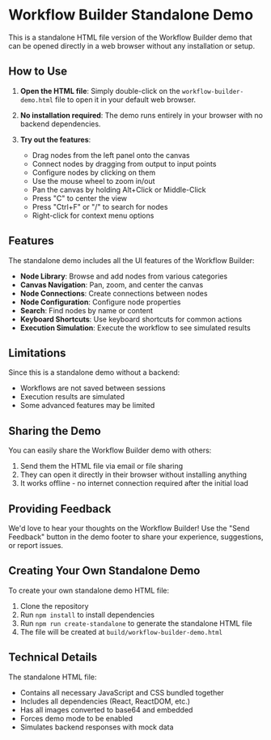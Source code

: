 # Workflow Builder Standalone Demo

This is a standalone HTML file version of the Workflow Builder demo that can be opened directly in a web browser without any installation or setup.

## How to Use

1. **Open the HTML file**: Simply double-click on the `workflow-builder-demo.html` file to open it in your default web browser.

2. **No installation required**: The demo runs entirely in your browser with no backend dependencies.

3. **Try out the features**:
   - Drag nodes from the left panel onto the canvas
   - Connect nodes by dragging from output to input points
   - Configure nodes by clicking on them
   - Use the mouse wheel to zoom in/out
   - Pan the canvas by holding Alt+Click or Middle-Click
   - Press "C" to center the view
   - Press "Ctrl+F" or "/" to search for nodes
   - Right-click for context menu options

## Features

The standalone demo includes all the UI features of the Workflow Builder:

- **Node Library**: Browse and add nodes from various categories
- **Canvas Navigation**: Pan, zoom, and center the canvas
- **Node Connections**: Create connections between nodes
- **Node Configuration**: Configure node properties
- **Search**: Find nodes by name or content
- **Keyboard Shortcuts**: Use keyboard shortcuts for common actions
- **Execution Simulation**: Execute the workflow to see simulated results

## Limitations

Since this is a standalone demo without a backend:

- Workflows are not saved between sessions
- Execution results are simulated
- Some advanced features may be limited

## Sharing the Demo

You can easily share the Workflow Builder demo with others:

1. Send them the HTML file via email or file sharing
2. They can open it directly in their browser without installing anything
3. It works offline - no internet connection required after the initial load

## Providing Feedback

We'd love to hear your thoughts on the Workflow Builder! Use the "Send Feedback" button in the demo footer to share your experience, suggestions, or report issues.

## Creating Your Own Standalone Demo

To create your own standalone demo HTML file:

1. Clone the repository
2. Run `npm install` to install dependencies
3. Run `npm run create-standalone` to generate the standalone HTML file
4. The file will be created at `build/workflow-builder-demo.html`

## Technical Details

The standalone HTML file:

- Contains all necessary JavaScript and CSS bundled together
- Includes all dependencies (React, ReactDOM, etc.)
- Has all images converted to base64 and embedded
- Forces demo mode to be enabled
- Simulates backend responses with mock data
